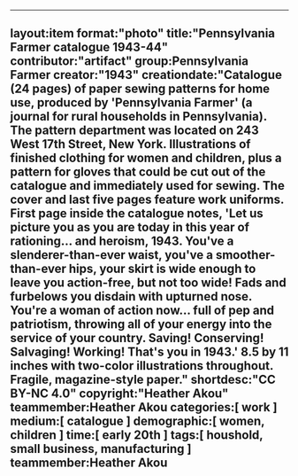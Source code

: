 ---
layout:item
format:"photo"
title:"Pennsylvania Farmer catalogue 1943-44"
contributor:"artifact"
group:Pennsylvania Farmer
creator:"1943"
creationdate:"Catalogue (24 pages) of paper sewing patterns for home use, produced by 'Pennsylvania Farmer' (a journal for rural households in Pennsylvania).  The pattern department was located on 243 West 17th Street, New York.  Illustrations of finished clothing for women and children, plus a pattern for gloves that could be cut out of the catalogue and immediately used for sewing.  The cover and last five pages feature work uniforms.  First page inside the catalogue notes, 'Let us picture you as you are today in this year of rationing... and heroism, 1943.  You've a slenderer-than-ever waist, you've a smoother-than-ever hips, your skirt is wide enough to leave you action-free, but not too wide!  Fads and furbelows you disdain with upturned nose.  You're a woman of action now... full of pep and patriotism, throwing all of your energy into the service of your country.  Saving!  Conserving!  Salvaging!  Working!  That's you in 1943.'  8.5 by 11 inches with two-color illustrations throughout.  Fragile, magazine-style paper."
 shortdesc:"CC BY-NC 4.0"
 copyright:"Heather Akou"
teammember:Heather Akou
categories:[ work ]
medium:[ catalogue ]
demographic:[ women, children ]
time:[ early 20th ]
tags:[ houshold, small business, manufacturing ]
teammember:Heather Akou
---